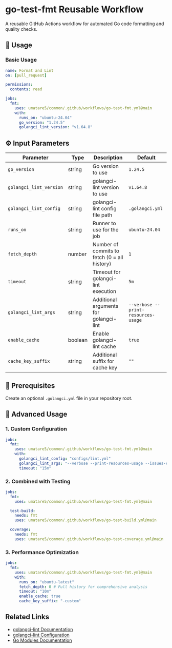 # go-test-fmt Reusable Workflow

A reusable GitHub Actions workflow for automated Go code formatting and quality checks.

## 🚀 Usage

### Basic Usage

```yaml
name: Format and Lint
on: [pull_request]

permissions:
  contents: read

jobs:
  fmt:
    uses: umatare5/common/.github/workflows/go-test-fmt.yml@main
    with:
      runs_on: "ubuntu-24.04"
      go_version: "1.24.5"
      golangci_lint_version: "v1.64.8"
```

## ⚙️ Input Parameters

| Parameter               | Type    | Description                                  | Default                             |
| ----------------------- | ------- | -------------------------------------------- | ----------------------------------- |
| `go_version`            | string  | Go version to use                            | `1.24.5`                            |
| `golangci_lint_version` | string  | golangci-lint version to use                 | `v1.64.8`                           |
| `golangci_lint_config`  | string  | golangci-lint config file path               | `.golangci.yml`                     |
| `runs_on`               | string  | Runner to use for the job                    | `ubuntu-24.04`                      |
| `fetch_depth`           | number  | Number of commits to fetch (0 = all history) | `1`                                 |
| `timeout`               | string  | Timeout for golangci-lint execution          | `5m`                                |
| `golangci_lint_args`    | string  | Additional arguments for golangci-lint       | `--verbose --print-resources-usage` |
| `enable_cache`          | boolean | Enable golangci-lint cache                   | `true`                              |
| `cache_key_suffix`      | string  | Additional suffix for cache key              | `""`                                |

## 📝 Prerequisites

Create an optional `.golangci.yml` file in your repository root.

## 📖 Advanced Usage

### 1. Custom Configuration

```yaml
jobs:
  fmt:
    uses: umatare5/common/.github/workflows/go-test-fmt.yml@main
    with:
      golangci_lint_config: "configs/lint.yml"
      golangci_lint_args: "--verbose --print-resources-usage --issues-exit-code=0"
      timeout: "15m"
```

### 2. Combined with Testing

```yaml
jobs:
  fmt:
    uses: umatare5/common/.github/workflows/go-test-fmt.yml@main

  test-build:
    needs: fmt
    uses: umatare5/common/.github/workflows/go-test-build.yml@main

  coverage:
    needs: fmt
    uses: umatare5/common/.github/workflows/go-test-coverage.yml@main
```

### 3. Performance Optimization

```yaml
jobs:
  fmt:
    uses: umatare5/common/.github/workflows/go-test-fmt.yml@main
    with:
      runs_on: "ubuntu-latest"
      fetch_depth: 0 # Full history for comprehensive analysis
      timeout: "10m"
      enable_cache: true
      cache_key_suffix: "-custom"
```

## Related Links

- [golangci-lint Documentation](https://golangci-lint.run/)
- [golangci-lint Configuration](https://golangci-lint.run/usage/configuration/)
- [Go Modules Documentation](https://go.dev/doc/modules/)
